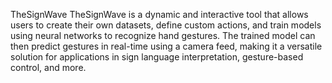 TheSignWave
TheSignWave is a dynamic and interactive tool that allows users to create their own datasets, define custom actions, and train models using neural networks to recognize hand gestures. The trained model can then predict gestures in real-time using a camera feed, making it a versatile solution for applications in sign language interpretation, gesture-based control, and more.

